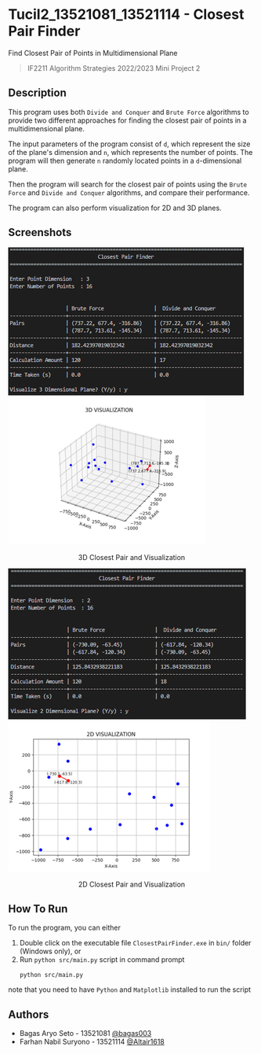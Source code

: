 # Tucil2_13521081_13521114 - Closest Pair Finder
Find Closest Pair of Points in Multidimensional Plane
> IF2211 Algorithm Strategies 2022/2023 Mini Project 2

## Description
This program uses both `Divide and Conquer` and `Brute Force` algorithms to provide two different approaches for finding the closest pair of points in a multidimensional plane.

The input parameters of the program consist of `d`, which represent the size of the plane's dimension and `n`, which represents the number of points. The program will then generate `n` randomly located points in a `d`-dimensional plane.

Then the program will search for the closest pair of points using the `Brute Force` and `Divide and Conquer` algorithms, and compare their performance.

The program can also perform visualization for 2D and 3D planes.

## Screenshots
![alt-text-1](doc/Screenshots/pair3D.png "3D Pair") ![alt-text-2](doc/Screenshots/vis3D.png "3D Visualization")
<p align="center">
  3D Closest Pair and Visualization
</p>

![alt-text-1](doc/Screenshots/pair2D.png "2D Pair") ![alt-text-2](doc/Screenshots/vis2D.png "2D Visualization")
<p align="center">
  2D Closest Pair and Visualization
</p>

## How To Run
To run the program, you can either
1. Double click on the executable file `ClosestPairFinder.exe` in `bin/` folder (Windows only), or
2. Run `python src/main.py` script in command prompt
   ```
   python src/main.py
   ```
note that you need to have `Python` and `Matplotlib` installed to run the script

## Authors
- Bagas Aryo Seto - 13521081 [@bagas003](https://github.com/bagas003)
- Farhan Nabil Suryono - 13521114 [@Altair1618](https://github.com/Altair1618)
